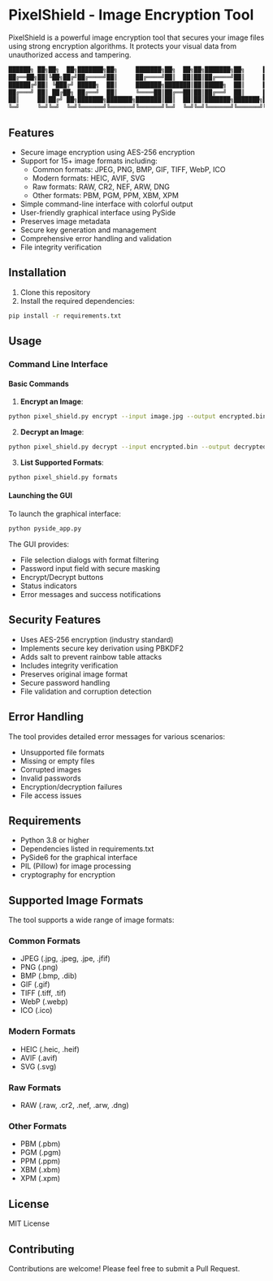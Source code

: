 # PixelShield - Image Encryption Tool

PixelShield is a powerful image encryption tool that secures your image files using strong encryption algorithms. It protects your visual data from unauthorized access and tampering.


```bash
██████╗ ██╗██╗  ██╗███████╗██╗     ███████╗██╗  ██╗██╗███████╗██╗     ██████╗ 
██╔══██╗██║╚██╗██╔╝██╔════╝██║     ██╔════╝██║  ██║██║██╔════╝██║     ██╔══██╗
██████╔╝██║ ╚███╔╝ █████╗  ██║     ███████╗███████║██║█████╗  ██║     ██║  ██║
██╔═══╝ ██║ ██╔██╗ ██╔══╝  ██║     ╚════██║██╔══██║██║██╔══╝  ██║     ██║  ██║
██║     ██║██╔╝ ██╗███████╗███████╗███████║██║  ██║██║███████╗███████╗██████╔╝
╚═╝     ╚═╝╚═╝  ╚═╝╚══════╝╚══════╝╚══════╝╚═╝  ╚═╝╚═╝╚══════╝╚══════╝╚═════╝                                                                               
```
## Features

- Secure image encryption using AES-256 encryption
- Support for 15+ image formats including:
  - Common formats: JPEG, PNG, BMP, GIF, TIFF, WebP, ICO
  - Modern formats: HEIC, AVIF, SVG
  - Raw formats: RAW, CR2, NEF, ARW, DNG
  - Other formats: PBM, PGM, PPM, XBM, XPM
- Simple command-line interface with colorful output
- User-friendly graphical interface using PySide
- Preserves image metadata
- Secure key generation and management
- Comprehensive error handling and validation
- File integrity verification

## Installation

1. Clone this repository
2. Install the required dependencies:
```bash
pip install -r requirements.txt
```

## Usage

### Command Line Interface

#### Basic Commands

1. **Encrypt an Image**:
```bash
python pixel_shield.py encrypt --input image.jpg --output encrypted.bin --key "your_password"
```

2. **Decrypt an Image**:
```bash
python pixel_shield.py decrypt --input encrypted.bin --output decrypted.jpg --key "your_password"
```

3. **List Supported Formats**:
```bash
python pixel_shield.py formats
```

#### Launching the GUI

To launch the graphical interface:
```bash
python pyside_app.py
```

The GUI provides:
- File selection dialogs with format filtering
- Password input field with secure masking
- Encrypt/Decrypt buttons
- Status indicators
- Error messages and success notifications

## Security Features

- Uses AES-256 encryption (industry standard)
- Implements secure key derivation using PBKDF2
- Adds salt to prevent rainbow table attacks
- Includes integrity verification
- Preserves original image format
- Secure password handling
- File validation and corruption detection

## Error Handling

The tool provides detailed error messages for various scenarios:
- Unsupported file formats
- Missing or empty files
- Corrupted images
- Invalid passwords
- Encryption/decryption failures
- File access issues

## Requirements

- Python 3.8 or higher
- Dependencies listed in requirements.txt
- PySide6 for the graphical interface
- PIL (Pillow) for image processing
- cryptography for encryption

## Supported Image Formats

The tool supports a wide range of image formats:

### Common Formats
- JPEG (.jpg, .jpeg, .jpe, .jfif)
- PNG (.png)
- BMP (.bmp, .dib)
- GIF (.gif)
- TIFF (.tiff, .tif)
- WebP (.webp)
- ICO (.ico)

### Modern Formats
- HEIC (.heic, .heif)
- AVIF (.avif)
- SVG (.svg)

### Raw Formats
- RAW (.raw, .cr2, .nef, .arw, .dng)

### Other Formats
- PBM (.pbm)
- PGM (.pgm)
- PPM (.ppm)
- XBM (.xbm)
- XPM (.xpm)

## License

MIT License

## Contributing

Contributions are welcome! Please feel free to submit a Pull Request.

